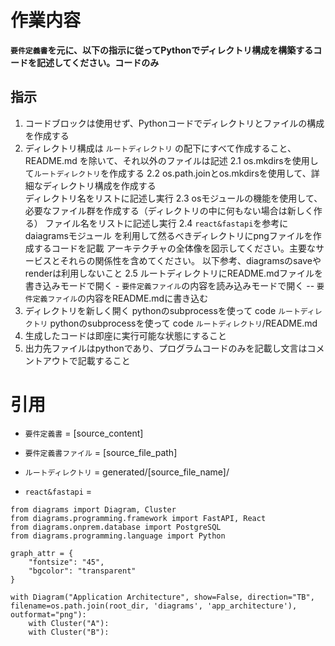 # 作業内容
**`要件定義書`を元に、以下の指示に従ってPythonでディレクトリ構成を構築するコードを記述してください。コードのみ**

## 指示
1. コードブロックは使用せず、Pythonコードでディレクトリとファイルの構成を作成する
2. ディレクトリ構成は `ルートディレクトリ` の配下にすべて作成すること、README.md を除いて、それ以外のファイルは記述
    2.1 os.mkdirsを使用して`ルートディレクトリ`を作成する
    2.2 os.path.joinとos.mkdirsを使用して、詳細なディレクトリ構成を作成する  
    ディレクトリ名をリストに記述し実行
    2.3 osモジュールの機能を使用して、必要なファイル群を作成する（ディレクトリの中に何もない場合は新しく作る）
    ファイル名をリストに記述し実行
    2.4 `react&fastapi`を参考にdaiagramsモジュール を利用して然るべきディレクトリにpngファイルを作成するコードを記載
    アーキテクチャの全体像を図示してください。主要なサービスとそれらの関係性を含めてください。
    以下参考、diagramsのsaveやrenderは利用しないこと
    2.5 ルートディレクトリにREADME.mdファイルを書き込みモードで開く
        - `要件定義ファイル`の内容を読み込みモードで開く
        -- `要件定義ファイル`の内容をREADME.mdに書き込む
3. ディレクトリを新しく開く
pythonのsubprocessを使って code `ルートディレクトリ`
pythonのsubprocessを使って code `ルートディレクトリ`/README.md
4. 生成したコードは即座に実行可能な状態にすること
5. 出力先ファイルはpythonであり、プログラムコードのみを記載し文言はコメントアウトで記載すること

# 引用
- `要件定義書` = [source_content]
- `要件定義書ファイル` = [source_file_path]
- `ルートディレクトリ` = generated/[source_file_name]/

- `react&fastapi` = 
```
from diagrams import Diagram, Cluster
from diagrams.programming.framework import FastAPI, React
from diagrams.onprem.database import PostgreSQL
from diagrams.programming.language import Python

graph_attr = {
    "fontsize": "45",
    "bgcolor": "transparent"
}

with Diagram("Application Architecture", show=False, direction="TB", filename=os.path.join(root_dir, 'diagrams', 'app_architecture'), outformat="png"):
    with Cluster("A"):
    with Cluster("B"):
```
